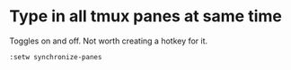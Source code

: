 # Type in all tmux panes at same time

Toggles on and off. Not worth creating a hotkey for it.

```tmux
:setw synchronize-panes
```

